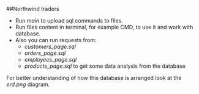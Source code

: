 ##Northwind traders

- Run *main* to upload sql commands to files.
- Run files content in terminal, for example CMD, to use it and work with database.
- Also you can run requests from:
  - *customers_page.sql*
  - *orders_page.sql*
  - *employees_page.sql*
  - *products_page.sql*
  to get some data analysis from the database

For better understanding of how this database is arranged look at the *erd.png* diagram.